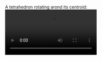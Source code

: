 A tetrahedron rotating arond its centroid:
<video controls src="kazam_3u_39qkz.movie" title="Tetrahedron demo"></video>